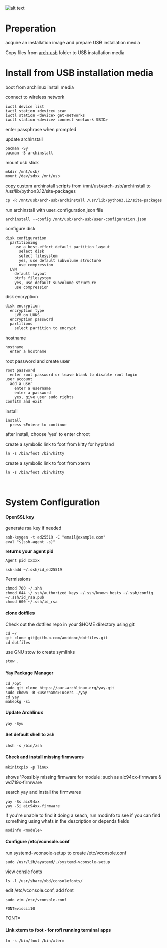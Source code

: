 ![alt text][logo]

[logo]: https://archlinux.org/static/logos/archlinux-logo-dark-1200dpi.b42bd35d5916.png "Arch BTW"

# Preperation

acquire an installation image and prepare USB installation media

Copy files from [arch-usb](arch-usb/) folder to USB installation media


# Install from USB installation media

boot from archlinux install media

connect to wireless network
```
iwctl device list
iwctl station <device> scan
iwctl station <device> get-networks
iwctl station <device> connect <network SSID>
```
enter passphrase when prompted

update archinstall
```
pacman -Sy
pacman -S archinstall
```

mount usb stick
```
mkdir /mnt/usb/
mount /dev/sdxx /mnt/usb
```

copy custom archinstall scripts from /mnt/usb/arch-usb/archinstall to /usr/lib/python3.12/site-packages
```
cp -R /mnt/usb/arch-usb/archinstall /usr/lib/python3.12/site-packages
```
run archinstall with user_configuration.json file
```
archinstall --config /mnt/usb/arch-usb/user-configuration.json
```
configure disk
```
disk configuration
  partitioning
    use a best-effort default partition layout
      select disk
      select filesystem
      yes, use default subvolume structure
      use compression
  LVM
    default layout
    btrfs filesystem
    yes, use default subvolume structure
    use compression
```
disk encryption
```
disk encryption
  encryption type
    LVM on LUKS
  encryption password
  partitions
    select partition to encrypt
```
hostname
```
hostname
  enter a hostname
```
root password and create user
```
root password
  enter root password or leave blank to disable root login
user account
  add a user
    enter a username
    enter a password
    yes, give user sudo rights
confitm and exit
```
install
```
install
  press <Enter> to continue
```

after install, choose 'yes' to enter chroot

create a symbolic link to foot from kitty for hyprland
```
ln -s /bin/foot /bin/kitty
```
create a symbolic link to foot from xterm
```
ln -s /bin/foot /bin/kitty
```

<br/>

# System Configuration

#### OpenSSL key
generate rsa key if needed
```
ssh-keygen -t ed25519 -C "email@example.com"
eval "$(ssh-agent -s)"
```
**returns your agent pid**
```
Agent pid xxxxx
```
```
ssh-add ~/.ssh/id_ed25519
```
Permissions
```
chmod 700 ~/.shh	
chmod 644 ~/.ssh/authorized_keys ~/.ssh/known_hosts ~/.ssh/config ~/.ssh/id_rsa.pub
chmod 600 ~/.ssh/id_rsa
```

#### clone dotfiles

Check out the dotfiles repo in your $HOME directory using git
```
cd ~/
git clone git@github.com/amidonc/dotfiles.git
cd dotfiles
```
use GNU stow to create symlinks
```
stow .
```
 
#### Yay Package Manager
```
cd /opt
sudo git clone https://aur.archlinux.org/yay.git  
sudo chown -R <username>:users ./yay
cd yay
makepkg -si
```

#### Update Archlinux
```
yay -Syu
```

#### Set default shell to zsh
```
chsh -s /bin/zsh
```

#### Check and install missing firmwares
```
mkinitcpio -p linux
```
shows 'Possibly missing firmware for module: 
such as aic94xx-firmware & wd719x-firmware

search yay and install the firmwares
```
yay -Ss aic94xx
yay -Si aic94xx-firmware
```

If you're unable to find it doing a seach, run modinfo to see 
if you can find something using whats in the description or
depends fields
```
modinfo <module>
```
#### Configure /etc/vconsole.conf
run systemd-vconsole-setup  to create /etc/vconsole.conf
```
sudo /usr/lib/ayatemd/./systemd-vconsole-setup
```
view consle fonts
```
ls -l /usr/share/xbd/consolefonts/
```
edit /etc/vconsole.conf, add font
```
sudo vim /etc/vconsole.conf

FONT=viscii10
```


FONT=

#### Link xterm to foot - for rofi running terminal apps
```
ln -s /bin/foot /bin/xterm
```
